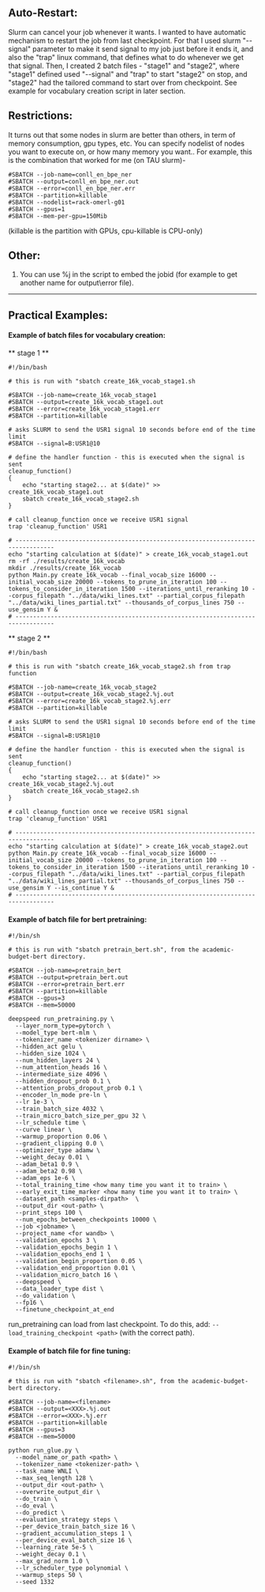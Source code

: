 ## Auto-Restart:
Slurm can cancel your job whenever it wants.
I wanted to have automatic mechanism to restart the job from last checkpoint.
For that I used slurm "--signal" parameter to make it send signal to my job just before it ends it,
and also the "trap" linux command, that defines what to do whenever we get that signal.
Then, I created 2 batch files - "stage1" and "stage2", where "stage1" defined used "--signal" and "trap" to start "stage2" on stop, 
and "stage2" had the tailored command to start over from checkpoint.
See example for vocabulary creation script in later section.

## Restrictions:
It turns out that some nodes in slurm are better than others, in term of memory consumption, gpu types, etc.
You can specify nodelist of nodes you want to execute on, or how many memory you want..
For example, this is the combination that worked for me (on TAU slurm)-
```
#SBATCH --job-name=conll_en_bpe_ner
#SBATCH --output=conll_en_bpe_ner.out
#SBATCH --error=conll_en_bpe_ner.err
#SBATCH --partition=killable
#SBATCH --nodelist=rack-omerl-g01
#SBATCH --gpus=1
#SBATCH --mem-per-gpu=150Mib
```
(killable is the partition with GPUs, cpu-killable is CPU-only)

## Other:
1. You can use %j in the script to embed the jobid (for example to get another name for output\error file).

--------------------------------------------------------------------------------------------------------------

## Practical Examples:

#### Example of batch files for vocabulary creation:

** stage 1 **
```
#!/bin/bash

# this is run with "sbatch create_16k_vocab_stage1.sh

#SBATCH --job-name=create_16k_vocab_stage1
#SBATCH --output=create_16k_vocab_stage1.out
#SBATCH --error=create_16k_vocab_stage1.err
#SBATCH --partition=killable

# asks SLURM to send the USR1 signal 10 seconds before end of the time limit
#SBATCH --signal=B:USR1@10

# define the handler function - this is executed when the signal is sent
cleanup_function()
{
    echo "starting stage2... at $(date)" >> create_16k_vocab_stage1.out
    sbatch create_16k_vocab_stage2.sh
}

# call cleanup_function once we receive USR1 signal
trap 'cleanup_function' USR1

# ---------------------------------------------------------------------------------
echo "starting calculation at $(date)" > create_16k_vocab_stage1.out
rm -rf ./results/create_16k_vocab
mkdir ./results/create_16k_vocab
python Main.py create_16k_vocab --final_vocab_size 16000 --initial_vocab_size 20000 --tokens_to_prune_in_iteration 100 --tokens_to_consider_in_iteration 1500 --iterations_until_reranking 10 --corpus_filepath "../data/wiki_lines.txt" --partial_corpus_filepath "../data/wiki_lines_partial.txt" --thousands_of_corpus_lines 750 --use_gensim Y &
# ---------------------------------------------------------------------------------
```

** stage 2 **
```
#!/bin/bash

# this is run with "sbatch create_16k_vocab_stage2.sh from trap function

#SBATCH --job-name=create_16k_vocab_stage2
#SBATCH --output=create_16k_vocab_stage2.%j.out
#SBATCH --error=create_16k_vocab_stage2.%j.err
#SBATCH --partition=killable

# asks SLURM to send the USR1 signal 10 seconds before end of the time limit
#SBATCH --signal=B:USR1@10

# define the handler function - this is executed when the signal is sent
cleanup_function()
{
    echo "starting stage2... at $(date)" >> create_16k_vocab_stage2.%j.out
    sbatch create_16k_vocab_stage2.sh
}

# call cleanup_function once we receive USR1 signal
trap 'cleanup_function' USR1

# ---------------------------------------------------------------------------------
echo "starting calculation at $(date)" > create_16k_vocab_stage2.out
python Main.py create_16k_vocab --final_vocab_size 16000 --initial_vocab_size 20000 --tokens_to_prune_in_iteration 100 --tokens_to_consider_in_iteration 1500 --iterations_until_reranking 10 --corpus_filepath "../data/wiki_lines.txt" --partial_corpus_filepath "../data/wiki_lines_partial.txt" --thousands_of_corpus_lines 750 --use_gensim Y --is_continue Y &
# ---------------------------------------------------------------------------------
```

#### Example of batch file for bert pretraining:
```
#!/bin/sh

# this is run with "sbatch pretrain_bert.sh", from the academic-budget-bert directory.

#SBATCH --job-name=pretrain_bert
#SBATCH --output=pretrain_bert.out
#SBATCH --error=pretrain_bert.err
#SBATCH --partition=killable
#SBATCH --gpus=3
#SBATCH --mem=50000

deepspeed run_pretraining.py \
  --layer_norm_type=pytorch \
  --model_type bert-mlm \
  --tokenizer_name <tokenizer dirname> \
  --hidden_act gelu \
  --hidden_size 1024 \
  --num_hidden_layers 24 \
  --num_attention_heads 16 \
  --intermediate_size 4096 \
  --hidden_dropout_prob 0.1 \
  --attention_probs_dropout_prob 0.1 \
  --encoder_ln_mode pre-ln \
  --lr 1e-3 \
  --train_batch_size 4032 \
  --train_micro_batch_size_per_gpu 32 \
  --lr_schedule time \
  --curve linear \
  --warmup_proportion 0.06 \
  --gradient_clipping 0.0 \
  --optimizer_type adamw \
  --weight_decay 0.01 \
  --adam_beta1 0.9 \
  --adam_beta2 0.98 \
  --adam_eps 1e-6 \
  --total_training_time <how many time you want it to train> \
  --early_exit_time_marker <how many time you want it to train> \
  --dataset_path <samples-dirpath>  \
  --output_dir <out-path> \
  --print_steps 100 \
  --num_epochs_between_checkpoints 10000 \
  --job <jobname> \
  --project_name <for wandb> \
  --validation_epochs 3 \
  --validation_epochs_begin 1 \
  --validation_epochs_end 1 \
  --validation_begin_proportion 0.05 \
  --validation_end_proportion 0.01 \
  --validation_micro_batch 16 \
  --deepspeed \
  --data_loader_type dist \
  --do_validation \
  --fp16 \
  --finetune_checkpoint_at_end
```

run_pretraining can load from last checkpoint.
To do this, add: ```--load_training_checkpoint <path>``` (with the correct path).

#### Example of batch file for fine tuning:
```
#!/bin/sh

# this is run with "sbatch <filename>.sh", from the academic-budget-bert directory.

#SBATCH --job-name=<filename>
#SBATCH --output=<XXX>.%j.out
#SBATCH --error=<XXX>.%j.err
#SBATCH --partition=killable
#SBATCH --gpus=3
#SBATCH --mem=50000

python run_glue.py \
  --model_name_or_path <path> \
  --tokenizer_name <tokenizer-path> \
  --task_name WNLI \
  --max_seq_length 128 \
  --output_dir <out-path> \
  --overwrite_output_dir \
  --do_train \
  --do_eval \
  --do_predict \
  --evaluation_strategy steps \
  --per_device_train_batch_size 16 \
  --gradient_accumulation_steps 1 \
  --per_device_eval_batch_size 16 \
  --learning_rate 5e-5 \
  --weight_decay 0.1 \
  --max_grad_norm 1.0 \
  --lr_scheduler_type polynomial \
  --warmup_steps 50 \
  --seed 1332
```
